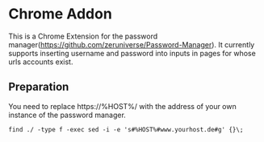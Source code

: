 Chrome Addon
============

This is a Chrome Extension for the password manager(https://github.com/zeruniverse/Password-Manager).
It currently supports inserting username and password into inputs in pages for whose urls accounts exist.

Preparation
-----------

You need to replace https://%HOST%/ with the address of your own instance of the password manager.

    find ./ -type f -exec sed -i -e 's#%HOST%#www.yourhost.de#g' {}\;

